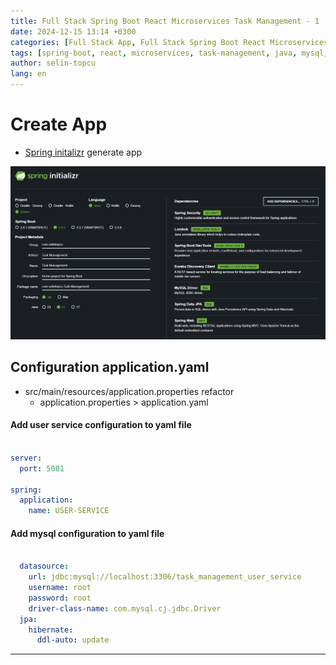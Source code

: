 ```yaml
---
title: Full Stack Spring Boot React Microservices Task Management - 1
date: 2024-12-15 13:14 +0300
categories: [Full Stack App, Full Stack Spring Boot React Microservices Task Management]
tags: [spring-boot, react, microservices, task-management, java, mysql, redux, tailwindcss, material-ui, full-stack, web-development, api, rest, deployment, docker, cloud, devops, frontend, backend, scalable, responsive, user-interface, full-stack-development, javascript, java-backend, react-frontend, create]
author: selin-topcu
lang: en
---
```


# Create App

* [Spring initalizr](https://start.spring.io) generate app

![](/assets/img/2024-12-16/20241216_140114_image.png)

## Configuration application.yaml
* src/main/resources/application.properties refactor
  * application.properties > application.yaml

#### Add user service configuration to yaml file

```yaml

server:
  port: 5001
  
spring:
  application:
    name: USER-SERVICE
```
#### Add mysql configuration to yaml file

```yaml

  datasource:
    url: jdbc:mysql://localhost:3306/task_management_user_service
    username: root
    password: root
    driver-class-name: com.mysql.cj.jdbc.Driver
  jpa:
    hibernate:
      ddl-auto: update
```

---
